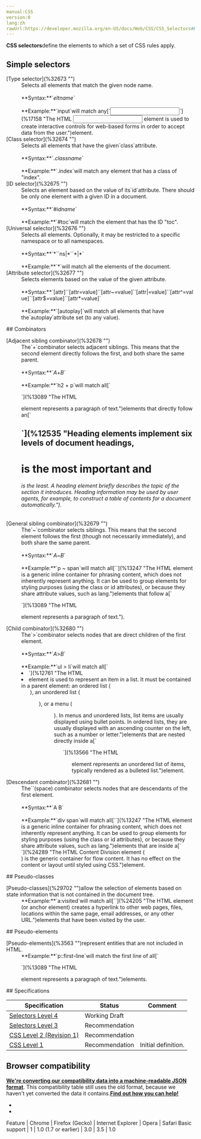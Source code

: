```yaml
---
manual:CSS
version:0
lang:zh
rawUrl:https://developer.mozilla.org/en-US/docs/Web/CSS/CSS_Selectors#Basic_selectors
---
```






**CSS selectors**define the elements to which a set of CSS rules apply.


## Simple selectors<a name="Simple_selectors"></a>
<dl><dt id=''>[Type selector](%32673 "")</dt><dd>Selects all elements that match the given node name.<br></br>**Syntax:**`<var>eltname</var>`<br></br>**Example:**`input`will match any[`<input>`](%17158 "The HTML <input> element is used to create interactive controls for web-based forms in order to accept data from the user.")element.</dd><dt id=''>[Class selector](%32674 "")</dt><dd>Selects all elements that have the given`class`attribute.<br></br>**Syntax:**`.<var>classname</var>`<br></br>**Example:**`.index`will match any element that has a class of &quot;index&quot;.</dd><dt id=''>[ID selector](%32675 "")</dt><dd>Selects an element based on the value of its`id`attribute. There should be only one element with a given ID in a document.<br></br>**Syntax:**`#<var>idname</var>`<br></br>**Example:**`#toc`will match the element that has the ID &quot;toc&quot;.</dd><dt id=''>[Universal selector](%32676 "")</dt><dd>Selects all elements. Optionally, it may be restricted to a specific namespace or to all namespaces.<br></br>**Syntax:**`*``ns|*``*|*`<br></br>**Example:**`*`will match all the elements of the document.</dd><dt id=''>[Attribute selector](%32677 "")</dt><dd>Selects elements based on the value of the given attribute.<br></br>**Syntax:**`[attr]``[attr=value]``[attr~=value]``[attr|=value]``[attr^=value]``[attr$=value]``[attr*=value]`<br></br>**Example:**`[autoplay]`will match all elements that have the`autoplay`attribute set (to any value).</dd></dl>
## Combinators<a name="Combinators"></a>
<dl><dt id=''>[Adjacent sibling combinator](%32678 "")</dt><dd>The`+`combinator selects adjacent siblings. This means that the second element directly follows the first, and both share the same parent.<br></br>**Syntax:**`<var>A</var>+<var>B</var>`<br></br>**Example:**`h2 + p`will match all[`<p>`](%13089 "The HTML <p> element represents a paragraph of text.")elements that directly follow an[`<h2>`](%12535 "Heading elements implement six levels of document headings, <h1> is the most important and <h6> is the least. A heading element briefly describes the topic of the section it introduces. Heading information may be used by user agents, for example, to construct a table of contents for a document automatically.").</dd><dt id=''>[General sibling combinator](%32679 "")</dt><dd>The`~`combinator selects siblings. This means that the second element follows the first (though not necessarily immediately), and both share the same parent.<br></br>**Syntax:**`<var>A</var>~<var>B</var>`<br></br>**Example:**`p ~ span`will match all[`<span>`](%13247 "The HTML <span> element is a generic inline container for phrasing content, which does not inherently represent anything. It can be used to group elements for styling purposes (using the class or id attributes), or because they share attribute values, such as lang.")elements that follow a[`<p>`](%13089 "The HTML <p> element represents a paragraph of text.").</dd><dt id=''>[Child combinator](%32680 "")</dt><dd>The`>`combinator selects nodes that are direct children of the first element.<br></br>**Syntax:**`<var>A</var>><var>B</var>`<br></br>**Example:**`ul > li`will match all[`<li>`](%12761 "The HTML <li> element is used to represent an item in a list. It must be contained in a parent element: an ordered list (<ol>), an unordered list (<ul>), or a menu (<menu>). In menus and unordered lists, list items are usually displayed using bullet points. In ordered lists, they are usually displayed with an ascending counter on the left, such as a number or letter.")elements that are nested directly inside a[`<ul>`](%13566 "The HTML <ul> element represents an unordered list of items, typically rendered as a bulleted list.")element.</dd><dt id=''>[Descendant combinator](%32681 "")</dt><dd>The``(space) combinator selects nodes that are descendants of the first element.<br></br>**Syntax:**`A B`<br></br>**Example:**`div span`will match all[`<span>`](%13247 "The HTML <span> element is a generic inline container for phrasing content, which does not inherently represent anything. It can be used to group elements for styling purposes (using the class or id attributes), or because they share attribute values, such as lang.")elements that are inside a[`<div>`](%24289 "The HTML Content Division element (<div>) is the generic container for flow content. It has no effect on the content or layout until styled using CSS.")element.</dd></dl>
## Pseudo-classes<a name="Pseudo-classes"></a>
<dl><dt id=''>[Pseudo-classes](%29702 "")allow the selection of elements based on state information that is not contained in the document tree.</dt><dd>**Example:**`a:visited`will match all[`<a>`](%24205 "The HTML <a> element (or anchor element) creates a hyperlink to other web pages, files, locations within the same page, email addresses, or any other URL.")elements that have been visited by the user.</dd></dl>
## Pseudo-elements<a name="Pseudo-elements"></a>
<dl><dt id=''>[Pseudo-elements](%3563 "")represent entities that are not included in HTML.</dt><dd>**Example:**`p::first-line`will match the first line of all[`<p>`](%13089 "The HTML <p> element represents a paragraph of text.")elements.</dd></dl>
## Specifications<a name="Specifications"></a>

Specification | Status | Comment 
 ---  |  ---  |  ---  | 
[Selectors Level 4](%32682 "The 'Selectors Level 4' specification") | Working Draft |  
[Selectors Level 3](%32683 "The 'Selectors Level 3' specification") | Recommendation |  
[CSS Level 2 (Revision 1)](%32684 "The 'CSS Level 2 (Revision 1)' specification") | Recommendation |  
[CSS Level 1](%29422 "The 'CSS Level 1' specification") | Recommendation | Initial definition. 


## Browser compatibility<a name="Browser_compatibility"></a>


**[We&#39;re converting our compatibility data into a machine-readable JSON format](%3344 "")**. This compatibility table still uses the old format, because we haven&#39;t yet converted the data it contains.**[Find out how you can help!](%3409 "")**


* 
* 

Feature | Chrome | Firefox (Gecko) | Internet Explorer | Opera | Safari 
Basic support | 1 | 1.0 (1.7 or earlier) | 3.0 | 3.5 | 1.0 






